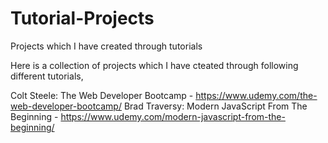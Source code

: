 # Tutorial-Projects
Projects which I have created through tutorials

Here is a collection of projects which I have cteated through following different tutorials,

Colt Steele: The Web Developer Bootcamp - https://www.udemy.com/the-web-developer-bootcamp/
Brad Traversy: Modern JavaScript From The Beginning - https://www.udemy.com/modern-javascript-from-the-beginning/
